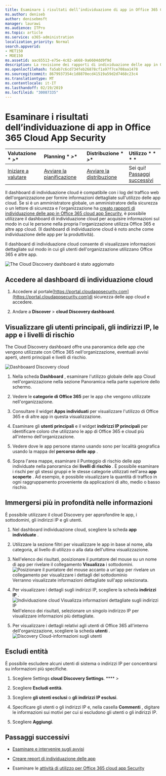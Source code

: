 ```yaml
---
title: Esaminare i risultati dell’individuazione di app in Office 365 Cloud App Security
ms.author: deniseb
author: denisebmsft
manager: laurawi
ms.audience: ITPro
ms.topic: article
ms.service: o365-administration
localization_priority: Normal
search.appverid:
- MET150
- MOE150
ms.assetid: aac65513-e75e-4c82-a668-9a6604dd9f9d
description: La revisione dei rapporti di individuazione delle app in Office 365 cloud app Security consente di ottenere ulteriori informazioni sul modo in cui gli utenti dell'organizzazione utilizzano le app cloud. Dopo aver creato i report di individuazione delle app utilizzando i file di log dai firewall e dai proxy, esaminare i risultati nel dashboard di individuazione delle app.
ms.openlocfilehash: fa5ab7c6cd734feb26878cf1a97f7ce708aa1478
ms.sourcegitcommit: 8679937354c1d8870ecd41519a59d2d7468c23c4
ms.translationtype: MT
ms.contentlocale: it-IT
ms.lasthandoff: 02/19/2019
ms.locfileid: "30087335"
---
```

# <a name="review-app-discovery-findings-in-office-365-cloud-app-security"></a>Esaminare i risultati dell’individuazione di app in Office 365 Cloud App Security
  
|Valutazione * *\>**|Planning * *\>**|Distribuzione * *\>**|Utilizzo * * * *|
|:-----|:-----|:-----|:-----|
|[Iniziare a valutare](office-365-cas-overview.md) <br/> |[Avviare la pianificazione](get-ready-for-office-365-cas.md) <br/> |[Avviare la distribuzione](turn-on-office-365-cas.md) <br/> |Sei qui!  <br/> [Passaggi successivi](#next-steps) <br/> |
   
Il dashboard di individuazione cloud è compatibile con i log del traffico web dell'organizzazione per fornire informazioni dettagliate sull'utilizzo delle app cloud. Se si è un amministratore globale, un amministratore della sicurezza o un lettore di sicurezza e l'organizzazione ha [creato rapporti di individuazione delle app in Office 365 cloud app Security](create-app-discovery-reports-in-ocas.md), è possibile utilizzare il dashboard di individuazione cloud per acquisire informazioni sul modo in cui le persone nella propria l'organizzazione utilizza Office 365 e altre app cloud. (Il dashboard di individuazione cloud è noto anche come individuazione delle app per la produttività).
  
 Il dashboard di individuazione cloud consente di visualizzare informazioni dettagliate sul modo in cui gli utenti dell'organizzazione utilizzano Office 365 e altre app. 
  
![The Cloud Discovery dashboard è stato aggiornato](media/12712681-c0b3-4cb3-b7fd-2cf2ad4e825f.png)
     
## <a name="go-to-the-cloud-discovery-dashboard"></a>Accedere al dashboard di individuazione cloud

1. Accedere al portale[https://portal.cloudappsecurity.com](https://portal.cloudappsecurity.com)di sicurezza delle app cloud e accedere.
    
2. Andare a **Discover** \> **cloud Discovery dashboard**.
    
## <a name="see-your-top-users-ip-addresses-apps-and-risk-levels"></a>Visualizzare gli utenti principali, gli indirizzi IP, le app e i livelli di rischio

The Cloud Discovery dashboard offre una panoramica delle app che vengono utilizzate con Office 365 nell'organizzazione, eventuali avvisi aperti, utenti principali e livelli di rischio.
  
![Dashboaard Discovery cloud](media/06696946-fbdf-4781-b5b8-2ac074fcb2a1.png)
  
1. Nella scheda **Dashboard** , esaminare l'utilizzo globale delle app Cloud nell'organizzazione nella sezione Panoramica nella parte superiore dello schermo. 
    
2. Vedere le **categorie di Office 365** per le app che vengono utilizzate nell'organizzazione. 
    
3. Consultare il widget **Apps individuati** per visualizzare l'utilizzo di Office 365 e di altre app in questa visualizzazione. 
    
4. Esaminare gli **utenti principali** e il widget **indirizzi IP principali** per identificare coloro che utilizzano le app di Office 365 e cloud più all'interno dell'organizzazione. 
    
5. Vedere dove le app persone stanno usando sono per località geografica usando la mappa del **percorso delle app** . 
    
6. Sopra l'area mappe, esaminare il Punteggio di rischio delle app individuate nella panoramica dei **livelli di rischio** . È possibile esaminare i rischi per gli stessi gruppi e le stesse categorie utilizzati nell'area **app scoperte** . Ad esempio, è possibile visualizzare la quantità di traffico in ogni raggruppamento proveniente da applicazioni di alto, medio o basso rischio. 
    
## <a name="dive-deeper-into-the-information"></a>Immergersi più in profondità nelle informazioni

È possibile utilizzare il cloud Discovery per approfondire le app, i sottodomini, gli indirizzi IP e gli utenti.
  
1. Nel dashboard individuazione cloud, scegliere la scheda **app individuate** . 
    
2. Utilizzare la sezione filtri per visualizzare le app in base al nome, alla categoria, al livello di utilizzo o alla data dell'ultima visualizzazione.
    
3. Nell'elenco dei risultati, posizionare il puntatore del mouse su un nome di app per rivelare il collegamento **Visualizza** i sottodomini.<br/> ![Posizionare il puntatore del mouse accanto a un'app per rivelare un collegamento per visualizzare i dettagli del sottodominio](media/4a212215-8a2c-46fd-9ef9-89e4064658a6.png)<br/>Verranno visualizzate informazioni dettagliate sull'app selezionata.
    
4. Per visualizzare i dettagli sugli indirizzi IP, scegliere la scheda **indirizzi IP** .<br/>![Individuazione cloud Visualizza informazioni dettagliate sugli indirizzi IP](media/0c742bf6-da9e-4d22-8656-a27a5007d5d5.png)<br/>Nell'elenco dei risultati, selezionare un singolo indirizzo IP per visualizzare informazioni più dettagliate.
    
5. Per visualizzare i dettagli relativi agli utenti di Office 365 all'interno dell'organizzazione, scegliere la scheda **utenti** .<br/>![Discovery Cloud-informazioni sugli utenti](media/2d9c2d85-01e6-4057-8020-d9a68f26bbac.png)
  
## <a name="exclude-entities"></a>Escludi entità

È possibile escludere alcuni utenti di sistema o indirizzi IP per concentrarsi su informazioni più specifiche.
  
1. Scegliere Settings **cloud Discovery Settings**. **** \>
    
2. Scegliere **Escludi entità**.
    
3. Scegliere **gli utenti esclusi** o **gli indirizzi IP esclusi**.
    
4. Specificare gli utenti o gli indirizzi IP e, nella casella **Commenti** , digitare le informazioni sui motivi per cui si escludono gli utenti o gli indirizzi IP. 
    
5. Scegliere **Aggiungi**.
    
## <a name="next-steps"></a>Passaggi successivi

- [Esaminare e intervenire sugli avvisi](review-office-365-cas-alerts.md)
    
- [Creare report di individuazione delle app](create-app-discovery-reports-in-ocas.md)
    
- Esaminare le [attività di utilizzo per Office 365 cloud app Security](utilization-activities-for-ocas.md)
    

